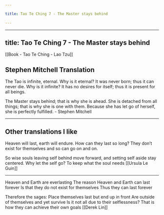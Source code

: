 ```yaml
---
title: Tao Te Ching 7 - The Master stays behind 
---
```

---
title: Tao Te Ching 7 - The Master stays behind 
---
[[Book - Tao Te Ching - Lao Tzu]]

## Stephen Mitchell Translation
The Tao is infinite, eternal.
Why is it eternal?
It was never born;
thus it can never die.
Why is it infinite?
It has no desires for itself; 
thus it is present for all beings.

The Master stays behind; 
that is why she is ahead.
She is detached from all things; 
that is why she is one with them.
Because she has let go of herself, 
she is perfectly fulfilled. - Stephen Mitchell

---------
## Other translations I like
Heaven will last, earth will endure.
How can they last so long?
They don’t exist for themselves
and so can go on and on.

So wise souls leaving self behind
move forward,
and setting self aside
stay centered.
Why let the self go?
To keep what the soul needs [[Ursula Le Guin]]

-----------

Heaven and Earth are everlasting 
The reason Heaven and Earth can last forever 
Is that they do not exist for themselves 
Thus they can last forever

Therefore the sages: 
Place themselves last but end up in front
Are outside of themselves and yet survive 
Is it not all due to their selflessness? 
That is how they can achieve their own goals [[Derek Lin]]

